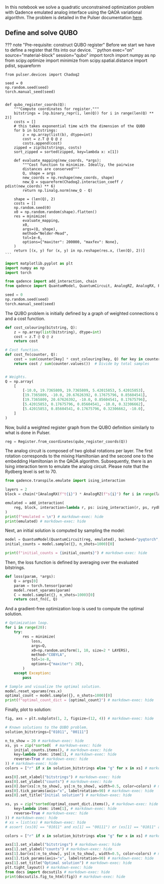 In this notebook we solve a quadratic unconstrained optimization problem with
Qadence emulated analog interface using the QAOA variational algorithm. The
problem is detailed in the Pulser documentation
[here](https://pulser.readthedocs.io/en/stable/tutorials/qubo.html).

## Define and solve QUBO

??? note "Pre-requisite: construct QUBO register"
    Before we start we have to define a register that fits into our device.
    ```python exec="on" source="material-block" session="qubo"
    import torch
    import numpy as np
    from scipy.optimize import minimize
    from scipy.spatial.distance import pdist, squareform

    from pulser.devices import Chadoq2

    seed = 0
    np.random.seed(seed)
    torch.manual_seed(seed)


    def qubo_register_coords(Q):
        """Compute coordinates for register."""
        bitstrings = [np.binary_repr(i, len(Q)) for i in range(len(Q) ** 2)]
        costs = []
        # this takes exponential time with the dimension of the QUBO
        for b in bitstrings:
            z = np.array(list(b), dtype=int)
            cost = z.T @ Q @ z
            costs.append(cost)
        zipped = zip(bitstrings, costs)
        sort_zipped = sorted(zipped, key=lambda x: x[1])

        def evaluate_mapping(new_coords, *args):
            """Cost function to minimize. Ideally, the pairwise
            distances are conserved"""
            Q, shape = args
            new_coords = np.reshape(new_coords, shape)
            new_Q = squareform(Chadoq2.interaction_coeff / pdist(new_coords) ** 6)
            return np.linalg.norm(new_Q - Q)

        shape = (len(Q), 2)
        costs = []
        np.random.seed(0)
        x0 = np.random.random(shape).flatten()
        res = minimize(
            evaluate_mapping,
            x0,
            args=(Q, shape),
            method="Nelder-Mead",
            tol=1e-6,
            options={"maxiter": 200000, "maxfev": None},
        )
        return [(x, y) for (x, y) in np.reshape(res.x, (len(Q), 2))]
    ```



```python exec="on" source="material-block" session="qubo"
import matplotlib.pyplot as plt
import numpy as np
import torch

from qadence import add_interaction, chain
from qadence import QuantumModel, QuantumCircuit, AnalogRZ, AnalogRX, Register

seed = 0
np.random.seed(seed)
torch.manual_seed(seed)
```

The QUBO problem is initially defined by a graph of weighted connections `Q` and a cost function.

```python exec="on" source="material-block" session="qubo"
def cost_colouring(bitstring, Q):
    z = np.array(list(bitstring), dtype=int)
    cost = z.T @ Q @ z
    return cost

# Cost function.
def cost_fn(counter, Q):
    cost = sum(counter[key] * cost_colouring(key, Q) for key in counter)
    return cost / sum(counter.values())  # Divide by total samples


# Weights.
Q = np.array(
    [
        [-10.0, 19.7365809, 19.7365809, 5.42015853, 5.42015853],
        [19.7365809, -10.0, 20.67626392, 0.17675796, 0.85604541],
        [19.7365809, 20.67626392, -10.0, 0.85604541, 0.17675796],
        [5.42015853, 0.17675796, 0.85604541, -10.0, 0.32306662],
        [5.42015853, 0.85604541, 0.17675796, 0.32306662, -10.0],
    ]
)
```

Now, build a weighted register graph from the QUBO definition similarly to what is
done in Pulser.

```python exec="on" source="material-block" session="qubo"
reg = Register.from_coordinates(qubo_register_coords(Q))
```

The analog circuit is composed of two global rotations per layer.  The first
rotation corresponds to the mixing Hamiltonian and the second one to the
embedding Hamiltonian in the QAOA algorithm. Subsequently, there is an Ising interaction term to
emulate the analog circuit. Please note that the Rydberg level is set to 70.

```python exec="on" source="material-block" result="json" session="qubo"
from qadence.transpile.emulate import ising_interaction

layers = 2
block = chain(*[AnalogRX(f"t{i}") * AnalogRZ(f"s{i}") for i in range(layers)])

emulated = add_interaction(
    reg, block, interaction=lambda r, ps: ising_interaction(r, ps, rydberg_level=70)
)
print(f"emulated = \n") # markdown-exec: hide
print(emulated) # markdown-exec: hide
```

Next, an initial solution is computed by sampling the model:

```python exec="on" source="material-block" result="json" session="qubo"
model = QuantumModel(QuantumCircuit(reg, emulated), backend="pyqtorch", diff_mode='gpsr')
initial_counts = model.sample({}, n_shots=1000)[0]

print(f"initial_counts = {initial_counts}") # markdown-exec: hide
```

Then, the loss function is defined by averaging over the evaluated bitstrings.

```python exec="on" source="material-block" session="qubo"
def loss(param, *args):
    Q = args[0]
    param = torch.tensor(param)
    model.reset_vparams(param)
    C = model.sample({}, n_shots=1000)[0]
    return cost_fn(C, Q)
```

And a gradient-free optimization loop is used to compute the optimal solution.

```python exec="on" source="material-block" result="json" session="qubo"
# Optimization loop.
for i in range(20):
    try:
        res = minimize(
            loss,
            args=Q,
            x0=np.random.uniform(1, 10, size=2 * LAYERS),
            method="COBYLA",
            tol=1e-8,
            options={"maxiter": 20},
        )
    except Exception:
        pass

# Sample and visualize the optimal solution.
model.reset_vparams(res.x)
optimal_count = model.sample({}, n_shots=1000)[0]
print(f"optimal_count_dict = {optimal_count}") # markdown-exec: hide
```

Finally, plot to solution:

```python exec="on" source="material-block" html="1" session="qubo"
fig, axs = plt.subplots(1, 2, figsize=(12, 4)) # markdown-exec: hide

# Known solutions to the QUBO problem.
solution_bitstrings=["01011", "00111"]

n_to_show = 20 # markdown-exec: hide
xs, ys = zip(*sorted(  # markdown-exec: hide
    initial_counts.items(), # markdown-exec: hide
    key=lambda item: item[1], # markdown-exec: hide
    reverse=True # markdown-exec: hide
)) # markdown-exec: hide
colors = ["r" if x in solution_bitstrings else "g" for x in xs] # markdown-exec: hide

axs[0].set_xlabel("bitstrings") # markdown-exec: hide
axs[0].set_ylabel("counts") # markdown-exec: hide
axs[0].bar(xs[:n_to_show], ys[:n_to_show], width=0.5, color=colors) # markdown-exec: hide
axs[0].tick_params(axis="x", labelrotation=90) # markdown-exec: hide
axs[0].set_title("Initial solution") # markdown-exec: hide

xs, ys = zip(*sorted(optimal_count_dict.items(), # markdown-exec: hide
    key=lambda item: item[1], # markdown-exec: hide
    reverse=True # markdown-exec: hide
)) # markdown-exec: hide
# xs = list(xs) # markdown-exec: hide
# assert (xs[0] == "01011" and xs[1] == "00111") or (xs[1] == "01011" and xs[0] == "00111"), print(f"{xs=}") # markdown-exec: hide

colors = ["r" if x in solution_bitstrings else "g" for x in xs] # markdown-exec: hide

axs[1].set_xlabel("bitstrings") # markdown-exec: hide
axs[1].set_ylabel("counts") # markdown-exec: hide
axs[1].bar(xs[:n_to_show], ys[:n_to_show], width=0.5, color=colors) # markdown-exec: hide
axs[1].tick_params(axis="x", labelrotation=90) # markdown-exec: hide
axs[1].set_title("Optimal solution") # markdown-exec: hide
plt.tight_layout() # markdown-exec: hide
from docs import docsutils # markdown-exec: hide
print(docsutils.fig_to_html(fig)) # markdown-exec: hide
```
